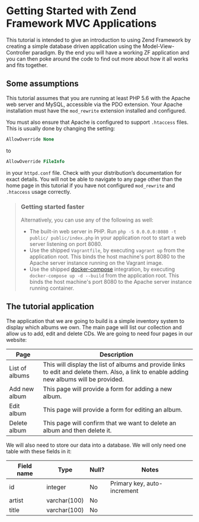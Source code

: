 # Getting Started with Zend Framework MVC Applications

This tutorial is intended to give an introduction to using Zend Framework by creating a simple database driven application using the Model-View-Controller paradigm. By the end you will have a working ZF application and you can then poke around the code to find out more about how it all works and fits together.

## Some assumptions

This tutorial assumes that you are running at least PHP 5.6 with the Apache
web server and MySQL, accessible via the PDO extension. Your Apache installation
must have the `mod_rewrite` extension installed and configured.

You must also ensure that Apache is configured to support `.htaccess` files.
This is usually done by changing the setting:

```apache
AllowOverride None
```

to

```apache
AllowOverride FileInfo
```

in your `httpd.conf` file. Check with your distribution’s documentation for
exact details. You will not be able to navigate to any page other than the home
page in this tutorial if you have not configured `mod_rewrite` and `.htaccess`
usage correctly.

> ### Getting started faster
>
> Alternatively, you can use any of the following as well:
>
> - The built-in web server in PHP. Run `php -S 0.0.0.0:8080 -t public/
>   public/index.php` in your application root to start a web server listening
>   on port 8080.
> - Use the shipped `Vagrantfile`, by executing `vagrant up` from the
>   application root. This binds the host machine's port 8080 to the Apache
>   server instance running on the Vagrant image.
> - Use the shipped [docker-compose](https://docs.docker.com/compose/)
>   integration, by executing `docker-compose up -d --build` from the
>   application root. This binds the host machine's port 8080 to the Apache
>   server instance running container.

## The tutorial application

The application that we are going to build is a simple inventory system to
display which albums we own. The main page will list our collection and allow us
to add, edit and delete CDs. We are going to need four pages in our website:

Page           | Description
-------------- | -----------
List of albums | This will display the list of albums and provide links to edit and delete them. Also, a link to enable adding new albums will be provided.
Add new album  | This page will provide a form for adding a new album.
Edit album     | This page will provide a form for editing an album.
Delete album   | This page will confirm that we want to delete an album and then delete it.

We will also need to store our data into a database. We will only need one table
with these fields in it:

Field name | Type         | Null? | Notes
---------- | ------------ | ----- | -----
id         | integer      | No    | Primary key, auto-increment
artist     | varchar(100) | No    |
title      | varchar(100) | No    |
